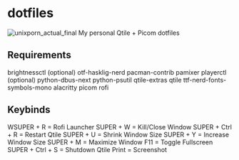 # dotfiles
 
![unixporn_actual_final](https://github.com/user-attachments/assets/7e2fa792-d5bc-4d7d-8e59-12e9095c11bb)
My personal Qtile + Picom dotfiles 

## Requirements
brightnessctl (optional)
otf-hasklig-nerd
pacman-contrib
pamixer
playerctl (optional)
python-dbus-next
python-psutil
qtile-extras
qtile 
ttf-nerd-fonts-symbols-mono
alacritty
picom
rofi

## Keybinds
WSUPER + R = Rofi Launcher
SUPER + W = Kill/Close Window
SUPER + Ctrl + R = Restart Qtile
SUPER + U = Shrink Window Size
SUPER + Y = Increase Window Size
SUPER + M = Maximize Window
F11 = Toggle Fullscreen
SUPER + Ctrl + S = Shutdown Qtile
Print = Screenshot
